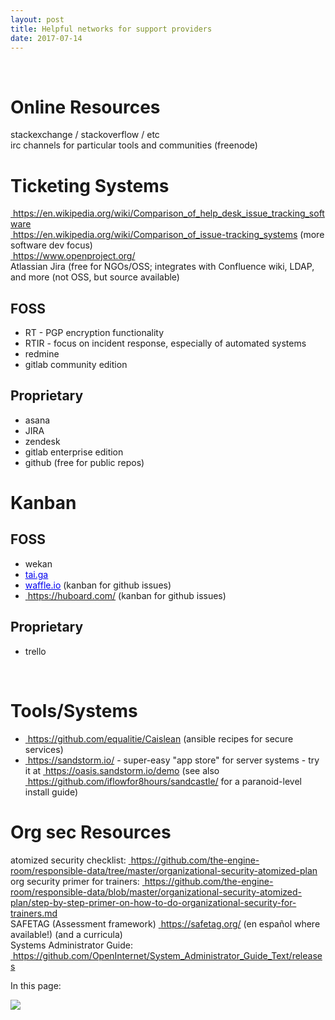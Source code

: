 ```yaml
---
layout: post
title: Helpful networks for support providers
date: 2017-07-14
---
```


<body class="mceContentBody aui-theme-default wiki-content fullsize">
<p> </p> <div class="contentLayout2">
<div class="columnLayout two-equal" data-layout="two-equal">
<div class="cell normal" data-type="normal">
<div class="innerCell">
<h1>Online Resources</h1><p>stackexchange / stackoverflow / etc<br/> irc channels for particular tools and communities (freenode)</p><h1>Ticketing Systems</h1><p><a href="https://en.wikipedia.org/wiki/Comparison_of_help_desk_issue_tracking_software"><span style="color: rgb(0,0,238);"> </span></a><a class="external-link" href="https://en.wikipedia.org/wiki/Comparison_of_help_desk_issue_tracking_software+" rel="nofollow">https://en.wikipedia.org/wiki/Comparison_of_help_desk_issue_tracking_software</a><br/> <a href="https://en.wikipedia.org/wiki/Comparison_of_issue-tracking_systems"><span style="color: rgb(0,0,238);"> </span></a><a class="external-link" href="https://en.wikipedia.org/wiki/Comparison_of_issue-tracking_systems+" rel="nofollow">https://en.wikipedia.org/wiki/Comparison_of_issue-tracking_systems</a> (more software dev focus)<br/> <a href="https://www.openproject.org/"><span style="color: rgb(0,0,238);"> </span></a><a class="external-link" href="https://www.openproject.org/+" rel="nofollow">https://www.openproject.org/</a><br/> Atlassian Jira (free for NGOs/OSS; integrates with Confluence wiki, LDAP, and more (not OSS, but source available)</p><h2>FOSS</h2><ul><li>RT - PGP encryption functionality</li><li>RTIR - focus on incident response, especially of automated systems</li><li>redmine</li><li>gitlab community edition</li></ul><h2>Proprietary</h2><ul><li>asana</li><li>JIRA</li><li>zendesk</li><li>gitlab enterprise edition</li><li>github (free for public repos)</li></ul><h1>Kanban</h1><h2>FOSS</h2><ul><li>wekan</li><li><a href="http://tai.ga"><span style="color: rgb(0,0,238);"><span style="text-decoration: underline;">tai.ga</span></span></a></li><li><a href="http://waffle.io"><span style="color: rgb(0,0,238);"><span style="text-decoration: underline;">waffle.io</span></span></a> (kanban for github issues)</li><li><a href="https://huboard.com/"><span style="color: rgb(0,0,238);"> </span></a><a class="external-link" href="https://huboard.com/+" rel="nofollow">https://huboard.com/</a> (kanban for github issues)</li></ul><h2>Proprietary</h2><ul><li>trello</li></ul><p> </p><h1>Tools/Systems</h1><ul><li><a href="https://github.com/equalitie/Caislean"><span style="color: rgb(0,0,238);"> </span></a><a class="external-link" href="https://github.com/equalitie/Caislean+" rel="nofollow">https://github.com/equalitie/Caislean</a> (ansible recipes for secure services)</li><li><a href="https://sandstorm.io/"><span style="color: rgb(0,0,238);"> </span></a><a class="external-link" href="https://sandstorm.io/+" rel="nofollow">https://sandstorm.io/</a> - super-easy "app store" for server systems - try it at <a href="https://oasis.sandstorm.io/demo"><span style="color: rgb(0,0,238);"> </span></a><a class="external-link" href="https://oasis.sandstorm.io/demo+" rel="nofollow">https://oasis.sandstorm.io/demo</a> (see also <a href="https://github.com/iflowfor8hours/sandcastle/"><span style="color: rgb(0,0,238);"> </span></a><a class="external-link" href="https://github.com/iflowfor8hours/sandcastle/+" rel="nofollow">https://github.com/iflowfor8hours/sandcastle/</a> for a paranoid-level install guide)</li></ul><h1>Org sec Resources</h1><p>atomized security checklist: <a href="https://github.com/the-engine-room/responsible-data/tree/master/organizational-security-atomized-plan"><span style="color: rgb(0,0,238);"> </span></a><a class="external-link" href="https://github.com/the-engine-room/responsible-data/tree/master/organizational-security-atomized-plan+" rel="nofollow">https://github.com/the-engine-room/responsible-data/tree/master/organizational-security-atomized-plan</a><br/> org security primer for trainers: <a href="https://github.com/the-engine-room/responsible-data/blob/master/organizational-security-atomized-plan/step-by-step-primer-on-how-to-do-organizational-security-for-trainers.md"><span style="color: rgb(0,0,238);"> </span></a><a class="external-link" href="https://github.com/the-engine-room/responsible-data/blob/master/organizational-security-atomized-plan/step-by-step-primer-on-how-to-do-organizational-security-for-trainers.md+" rel="nofollow">https://github.com/the-engine-room/responsible-data/blob/master/organizational-security-atomized-plan/step-by-step-primer-on-how-to-do-organizational-security-for-trainers.md</a><br/> SAFETAG (Assessment framework) <a href="https://safetag.org/"><span style="color: rgb(0,0,238);"> </span></a><a class="external-link" href="https://safetag.org/+" rel="nofollow">https://safetag.org/</a> (en español where available!) (and a curricula)<br/> Systems Administrator Guide: <a href="https://github.com/OpenInternet/System_Administrator_Guide_Text/releases"><span style="color: rgb(0,0,238);"> </span></a><a class="external-link" href="https://github.com/OpenInternet/System_Administrator_Guide_Text/releases+" rel="nofollow">https://github.com/OpenInternet/System_Administrator_Guide_Text/releases</a></p></div>
</div>
<div class="cell normal" data-type="normal">
<div class="innerCell">
<p>In this page:</p><p><img class="editor-inline-macro" data-macro-id="3f2e1005-fb35-44b8-86a8-5e58ad303364" data-macro-name="toc" data-macro-schema-version="1" src="/plugins/servlet/confluence/placeholder/macro?definition=e3RvY30&amp;locale=en_GB&amp;version=2"/></p></div>
</div>
</div>
</div>
<p> </p>
</body>